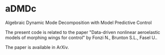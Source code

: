 # aDMDc
Algebraic Dynamic Mode Decomposition with Model Predictive Control

The present code is related to the paper "Data-driven nonlinear aeroelastic models of morphing wings for control" by Fonzi N., Brunton S.L., Fasel U..

The paper is available in ArXiv.
